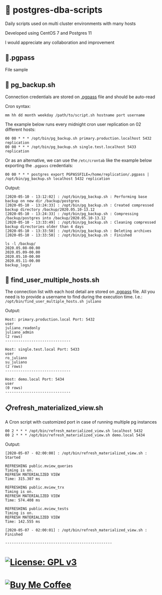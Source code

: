 # :elephant: postgres-dba-scripts
Daily scripts used on multi cluster environments with many hosts

Developed using CentOS 7 and Postgres 11

I would appreciate any collaboration and improvement

:closed_lock_with_key:.pgpass
---------------------
File sample 


:floppy_disk: pg_backup.sh
---------------------
Connection credentials are stored on [.pgpass](https://www.postgresql.org/docs/11/libpq-pgpass.html) file and should be auto-read

Cron syntax:
```
mm hh dd month weekday /path/to/script.sh hostname port username
```
The example below runs every midnight cron user replication on 02 different hosts:
```
00 00 * * * /opt/bin/pg_backup.sh primary.production.localhost 5432 replication
00 00 * * * /opt/bin/pg_backup.sh single.test.localhost 5433 replication
```
Or as an alternative, we can use the `/etc/crontab` like the example below exporting the `.pgpass` credentials:
```
00 00 * * * postgres export PGPASSFILE=/home/replication/.pgpass | /opt/bin/pg_backup.sh localhost 5432 replication
```

Output:
```
[2020-05-10 - 13:12:02] : /opt/bin/pg_backup.sh : Performing base backup on new dir /backup/postgres
[2020-05-10 - 13:24:33] : /opt/bin/pg_backup.sh : Created compressed backup directory /backup/2020.05.10-13.12
[2020-05-10 - 13:24:33] : /opt/bin/pg_backup.sh : Compressing /backup/postgres into /backup/2020.05.10-13.12
[2020-05-10 - 13:33:49] : /opt/bin/pg_backup.sh : Cleaning compressed backup directories older than 4 days
[2020-05-10 - 13:33:50] : /opt/bin/pg_backup.sh : Deleting archives
[2020-05-10 - 13:33:50] : /opt/bin/pg_backup.sh : Finished
```
```
ls -l /backup/
2020.05.08-00.00
2020.05.09-00.00
2020.05.10-00.00
2020.05.11-00.00
backup_logs/
```

:mag_right: find_user_multiple_hosts.sh
---------------------
The connection list with each host detail are stored on [.pgpass](https://www.postgresql.org/docs/11/libpq-pgpass.html) file. All you need is to provide a username to find during the execution time. I.e.: `/opt/bin/find_user_multiple_hosts.sh juliano`

Output:
```
Host: primary.production.local Port: 5432
user
juliano_readonly
juliano_admin
(2 rows)
------------------------------

Host: single.test.local Port: 5433
user
ro_juliano
su_juliano
(2 rows)
------------------------------

Host: demo.local Port: 5434
user
(0 rows)
------------------------------
```

:clipboard:refresh_materialized_view.sh
---------------------

A Cron script with customized port in case of running multiple pg instances
```
00 2 * * * /opt/bin/refresh_materialized_view.sh localhost 5432
00 2 * * * /opt/bin/refresh_materialized_view.sh demo.local 5434
```

Output:
```
[2020-05-07 - 02:00:00] : /opt/bin/refresh_materialized_view.sh : Started

REFRESHING public.mview_queries
Timing is on.
REFRESH MATERIALIZED VIEW
Time: 315.307 ms

REFRESHING public.mview_trx
Timing is on.
REFRESH MATERIALIZED VIEW
Time: 574.408 ms

REFRESHING public.mview_tests
Timing is on.
REFRESH MATERIALIZED VIEW
Time: 142.555 ms

[2020-05-07 - 02:00:01] : /opt/bin/refresh_materialized_view.sh : Finished

-------------------------------------------------
```

# [![License: GPL v3](https://img.shields.io/badge/License-GPLv3-blue.svg)](https://www.gnu.org/licenses/gpl-3.0)

# [![Buy Me Coffee](https://github.com/julianodba/Postgres-dba-scripts/blob/master/coffe.png)](https://www.paypal.me/julianotech)
